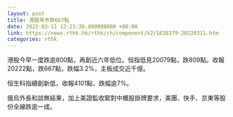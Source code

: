 ```yaml
---
layout: post
title: 港股早市跌667點
date: 2022-03-11 12:21:36.000000000 +08:00
link: https://news.rthk.hk/rthk/ch/component/k2/1638379-20220311.htm
categories: rthk
---
```


港股今早一度跌逾800點，再創近六年低位。恒指低見20079點，跌809點。收報20222點，跌667點，跌幅3.2%，主板成交近千億。

恒生科指續創新低，收報4101點，跌幅逾7%。

俄烏外長和談無結果，加上美證監收緊對中概股掛牌要求，美團、快手、京東等股份全線跌逾一成。

　
